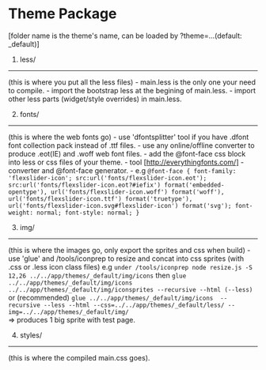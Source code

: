 Theme Package 
=============
[folder name is the theme's name, can be loaded by ?theme=...(default: _default)]

1. less/ 
-------
(this is where you put all the less files)
	- main.less is the only one your need to compile.
	- import the bootstrap less at the begining of main.less.
	- import other less parts (widget/style overrides) in main.less.


2. fonts/ 
--------
(this is where the web fonts go)
	- use 'dfontsplitter' tool if you have .dfont font collection pack instead of .ttf files.
	- use any online/offline converter to produce .eot(IE) and .woff web font files.
	- add the @font-face css block into less or css files of your theme.
	- tool [http://everythingfonts.com/] - converter and @font-face generator.
	- e.g
	```
		@font-face {
		font-family: 'flexslider-icon';
			src:url('fonts/flexslider-icon.eot');
			src:url('fonts/flexslider-icon.eot?#iefix') format('embedded-opentype'),
				url('fonts/flexslider-icon.woff') format('woff'),
				url('fonts/flexslider-icon.ttf') format('truetype'),
				url('fonts/flexslider-icon.svg#flexslider-icon') format('svg');
			font-weight: normal;
			font-style: normal;
		}
	```

3. img/ 
------
(this is where the images go, only export the sprites and css when build)
	- use 'glue' and /tools/iconprep to resize and concat into css sprites (with .css or .less icon class files)
		e.g
		```
			under /tools/iconprep
			node resize.js -S 12,26 ../../app/themes/_default/img/icons
		```
		then
		```
			glue ../../app/themes/_default/img/icons ../../app/themes/_default/img/iconsprites --recursive --html (--less) 
		```
		or (recommended)
		```
			glue ../../app/themes/_default/img/icons  --recursive --less --html --css=../../app/themes/_default/less/ --img=../../app/themes/_default/img/
		```		
		=> produces 1 big sprite with test page.

4. styles/ 
---------
(this is where the compiled main.css goes).